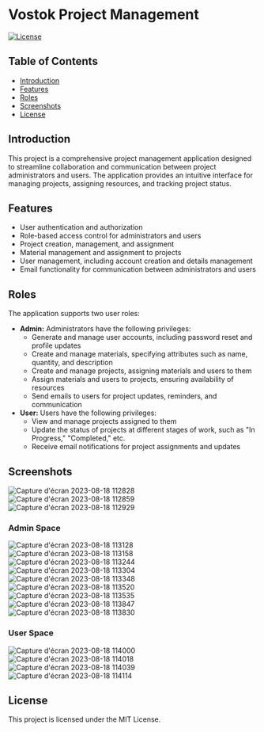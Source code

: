 
# Vostok Project Management

[![License](https://img.shields.io/badge/license-MIT-blue.svg)](LICENSE)

## Table of Contents

- [Introduction](#introduction)
- [Features](#features)
- [Roles](#roles)
- [Screenshots](#screenshots)
- [License](#license)

## Introduction

This project is a comprehensive project management application designed to streamline collaboration and communication between project administrators and users. The application provides an intuitive interface for managing projects, assigning resources, and tracking project status.

## Features

- User authentication and authorization
- Role-based access control for administrators and users
- Project creation, management, and assignment
- Material management and assignment to projects
- User management, including account creation and details management
- Email functionality for communication between administrators and users

## Roles

The application supports two user roles:

- **Admin:** Administrators have the following privileges:
  - Generate and manage user accounts, including password reset and profile updates
  - Create and manage materials, specifying attributes such as name, quantity, and description
  - Create and manage projects, assigning materials and users to them
  - Assign materials and users to projects, ensuring availability of resources
  - Send emails to users for project updates, reminders, and communication
- **User:** Users have the following privileges:
  - View and manage projects assigned to them
  - Update the status of projects at different stages of work, such as "In Progress," "Completed," etc.
  - Receive email notifications for project assignments and updates

## Screenshots
![Capture d'écran 2023-08-18 112828](https://github.com/gheiythtba/Vostok-Project-Manager/assets/94230566/6242b86f-e103-4930-ae94-6ab3fea38e4a)
![Capture d'écran 2023-08-18 112859](https://github.com/gheiythtba/Vostok-Project-Manager/assets/94230566/6f5004d2-ac0a-4771-b260-06a79952df7b)
![Capture d'écran 2023-08-18 112929](https://github.com/gheiythtba/Vostok-Project-Manager/assets/94230566/ae0f0c70-48a2-4fb9-a559-8b770b14ce73)

### Admin Space

![Capture d'écran 2023-08-18 113128](https://github.com/gheiythtba/Vostok-Project-Manager/assets/94230566/8ad65ce5-65b2-4832-8939-4329f597dd63)
![Capture d'écran 2023-08-18 113158](https://github.com/gheiythtba/Vostok-Project-Manager/assets/94230566/f18cd250-bd06-4e9b-8331-4772d3576384)
![Capture d'écran 2023-08-18 113244](https://github.com/gheiythtba/Vostok-Project-Manager/assets/94230566/586eaeb3-2f3f-49ae-96f3-c7283daa2777)
![Capture d'écran 2023-08-18 113304](https://github.com/gheiythtba/Vostok-Project-Manager/assets/94230566/31f23b66-86d2-44ef-a455-391db21f134a)
![Capture d'écran 2023-08-18 113348](https://github.com/gheiythtba/Vostok-Project-Manager/assets/94230566/f4d0744b-d6d0-44f7-bf34-a64bed0a379c)
![Capture d'écran 2023-08-18 113520](https://github.com/gheiythtba/Vostok-Project-Manager/assets/94230566/50023aad-111d-4983-906e-5aeb1e77eeda)
![Capture d'écran 2023-08-18 113535](https://github.com/gheiythtba/Vostok-Project-Manager/assets/94230566/5329ec82-793a-49e5-9b67-9489b83123d5)
![Capture d'écran 2023-08-18 113847](https://github.com/gheiythtba/Vostok-Project-Manager/assets/94230566/6aed4044-918e-4552-b075-906a379b5949)
![Capture d'écran 2023-08-18 113830](https://github.com/gheiythtba/Vostok-Project-Manager/assets/94230566/866adf58-5abb-4b5e-abd2-ee253ff2411e)

### User Space

![Capture d'écran 2023-08-18 114000](https://github.com/gheiythtba/Vostok-Project-Manager/assets/94230566/71d8bd40-d031-4ef0-b9f9-112d62f91d1e)
![Capture d'écran 2023-08-18 114018](https://github.com/gheiythtba/Vostok-Project-Manager/assets/94230566/cf55c5d1-4a59-4c18-a72e-c0a74bf4e781)
![Capture d'écran 2023-08-18 114039](https://github.com/gheiythtba/Vostok-Project-Manager/assets/94230566/c2574ba2-d1a0-4d0c-b72e-57801166d49f)
![Capture d'écran 2023-08-18 114114](https://github.com/gheiythtba/Vostok-Project-Manager/assets/94230566/96446caf-65ff-4468-a9ae-af57f781e3f6)


## License

This project is licensed under the MIT License.



